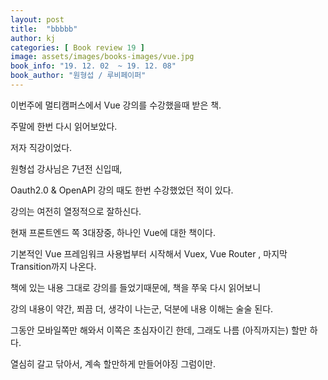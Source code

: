 ```yaml
---
layout: post
title:  "bbbbb"
author: kj
categories: [ Book review 19 ]
image: assets/images/books-images/vue.jpg
book_info: "19. 12. 02  ~ 19. 12. 08"
book_author: "원형섭 / 루비페이퍼"
---
```

이번주에 멀티캠퍼스에서 Vue 강의를 수강했을때 받은 책.

주말에 한번 다시 읽어보았다.

저자 직강이었다.

원형섭 강사님은 7년전 신입때,

Oauth2.0 & OpenAPI 강의 때도 한번 수강했었던 적이 있다.

강의는 여전히 열정적으로 잘하신다.

현재 프론트엔드 쪽 3대장중, 하나인 Vue에 대한 책이다.

기본적인 Vue 프레임워크 사용법부터 시작해서 Vuex, Vue Router , 마지막 Transition까지 나온다.

책에 있는 내용 그대로 강의를 들었기때문에, 책을 쭈욱 다시 읽어보니

강의 내용이 약간, 쬐끔 더, 생각이 나는군, 덕분에 내용 이해는 술술 된다.

그동안 모바일쪽만 해와서 이쪽은 초심자이긴 한데, 그래도 나름 (아직까지는) 할만 하다.

열심히 갈고 닦아서, 계속 할만하게 만들어야징 그럼이만.
